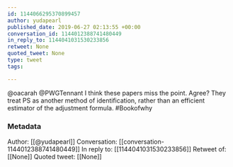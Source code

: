 ```yaml
---
id: 1144066295370899457
author: yudapearl
published_date: 2019-06-27 02:13:55 +00:00
conversation_id: 1144012388741480449
in_reply_to: 1144041031530233856
retweet: None
quoted_tweet: None
type: tweet
tags:

---
```


@oacarah @PWGTennant I think these papers miss the point. Agree? They treat PS as another method of identification, rather than an efficient estimator of the adjustment formula.
#Bookofwhy

### Metadata

Author: [[@yudapearl]]
Conversation: [[conversation-1144012388741480449]]
In reply to: [[1144041031530233856]]
Retweet of: [[None]]
Quoted tweet: [[None]]
